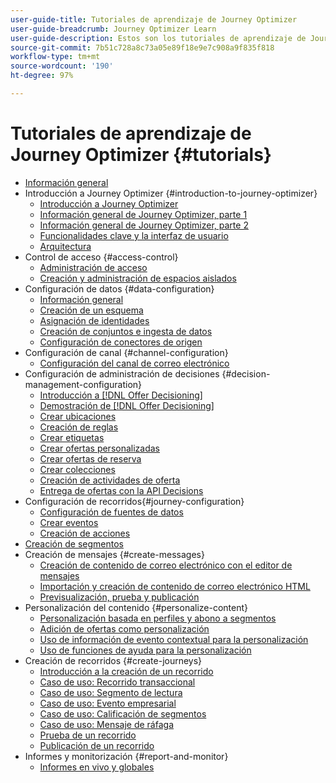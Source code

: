 ```yaml
---
user-guide-title: Tutoriales de aprendizaje de Journey Optimizer
user-guide-breadcrumb: Journey Optimizer Learn
user-guide-description: Estos son los tutoriales de aprendizaje de Journey Optimizer.
source-git-commit: 7b51c728a8c73a05e89f18e9e7c908a9f835f818
workflow-type: tm+mt
source-wordcount: '190'
ht-degree: 97%

---
```



# Tutoriales de aprendizaje de Journey Optimizer {#tutorials}

+ [Información general](/help/overview.md)
+ Introducción a Journey Optimizer {#introduction-to-journey-optimizer}
   + [Introducción a Journey Optimizer](/help/introduction/introduction.md)
   + [Información general de Journey Optimizer, parte 1](/help/introduction/journey-optimizer-overview-part-1.md)
   + [Información general de Journey Optimizer, parte 2](/help/introduction/journey-optimizer-overview-part-2.md)
   + [Funcionalidades clave y la interfaz de usuario](/help/introduction/key-capabilities-and-user-interface.md)
   + [Arquitectura](/help/introduction/architecture.md)
+ Control de acceso {#access-control}
   + [Administración de acceso](/help/set-up-access/access-management.md)
   + [Creación y administración de espacios aislados](/help/set-up-access/create-and-manage-sandboxes.md)
+ Configuración de datos {#data-configuration}
   + [Información general](/help/set-up-data/set-up-data-overview.md)
   + [Creación de un esquema](/help/set-up-data/create-schema.md)
   + [Asignación de identidades](/help/set-up-data/map-identities.md)
   + [Creación de conjuntos e ingesta de datos](/help/set-up-data/create-datasets-and-ingest-data.md)
   + [Configuración de conectores de origen](/help/set-up-data/configure-source-connectors.md)
+ Configuración de canal {#channel-configuration}
   + [Configuración del canal de correo electrónico](/help/set-up-email-channel/set-up-email-channel.md)
+ Configuración de administración de decisiones {#decision-management-configuration}
   + [Introducción a [!DNL Offer Decisioning]](/help/set-up-decision-management/introduction-to-offer-decisioning.md)
   + [Demostración de [!DNL Offer Decisioning]](/help/set-up-decision-management/demo-of-offer-decisioning.md)
   + [Crear ubicaciones](/help/set-up-decision-management/create-placements.md)
   + [Creación de reglas](/help/set-up-decision-management/create-rules.md)
   + [Crear etiquetas](/help/set-up-decision-management/create-tags.md)
   + [Crear ofertas personalizadas](/help/set-up-decision-management/create-personalized-offers.md)
   + [Crear ofertas de reserva](/help/set-up-decision-management/create-fallback-offers.md)
   + [Crear colecciones](/help/set-up-decision-management/create-collections.md)
   + [Creación de actividades de oferta](/help/set-up-decision-management/create-offer-activities.md)
   + [Entrega de ofertas con la API Decisions](/help/set-up-decision-management/deliver-offers-with-the-decisions-api.md)
+ Configuración de recorridos{#journey-configuration}
   + [Configuración de fuentes de datos](/help/set-up-journeys/configure-data-sources.md)
   + [Crear eventos](/help/set-up-journeys/create-events.md)
   + [Creación de acciones](/help/set-up-journeys/create-actions.md)
+ [Creación de segmentos](/help/set-up-resources/create-segments.md)
+ Creación de mensajes {#create-messages}
   + [Creación de contenido de correo electrónico con el editor de mensajes](/help/create-messages/create-email-content-with-the-message-editor.md)
   + [Importación y creación de contenido de correo electrónico HTML](/help/create-messages/import-and-author-html-email-content.md)
   + [Previsualización, prueba y publicación](/help/create-messages/preview-proof-and-publish.md)
+ Personalización del contenido {#personalize-content}
   + [Personalización basada en perfiles y abono a segmentos](/help/personalize-content/profile-and-segment-membership-based-personalization.md)
   + [Adición de ofertas como personalización](/help/personalize-content/add-offer-decisioning-to-messages.md)
   + [Uso de información de evento contextual para la personalización](/help/personalize-content/use-contextual-event-information-for-personalization.md)
   + [Uso de funciones de ayuda para la personalización](/help/personalize-content/use-helper-functions-for-personalization.md)
+ Creación de recorridos {#create-journeys}
   + [Introducción a la creación de un recorrido](/help/create-journeys/introduction-to-building-a-journey.md)
   + [Caso de uso: Recorrido transaccional](/help/create-journeys/use-case-transactional-journey.md)
   + [Caso de uso: Segmento de lectura](/help/create-journeys/use-case-read-segment.md)
   + [Caso de uso: Evento empresarial](/help/create-journeys/use-case-business-event.md)
   + [Caso de uso: Calificación de segmentos](/help/create-journeys/use-case-read-segment-qualification.md)
   + [Caso de uso: Mensaje de ráfaga](/help/create-journeys/use-case-burst-message.md)
   + [Prueba de un recorrido](/help/create-journeys/test-a-journey.md)
   + [Publicación de un recorrido](/help/create-journeys/publish-a-journey.md)
+ Informes y monitorización {#report-and-monitor}
   + [Informes en vivo y globales](/help/report-and-monitor/live-and-global-reports.md)
